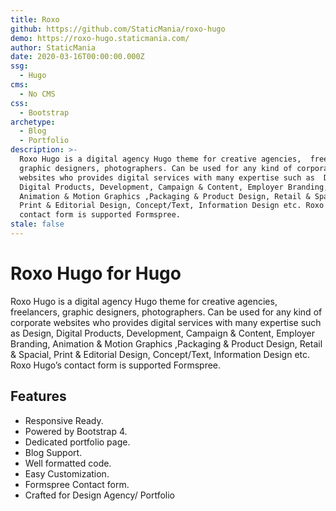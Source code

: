 ```yaml
---
title: Roxo
github: https://github.com/StaticMania/roxo-hugo
demo: https://roxo-hugo.staticmania.com/
author: StaticMania
date: 2020-03-16T00:00:00.000Z
ssg:
  - Hugo
cms:
  - No CMS
css:
  - Bootstrap
archetype:
  - Blog
  - Portfolio
description: >-
  Roxo Hugo is a digital agency Hugo theme for creative agencies,  freelancers,
  graphic designers, photographers. Can be used for any kind of corporate
  websites who provides digital services with many expertise such as  Design,
  Digital Products, Development, Campaign & Content, Employer Branding,
  Animation & Motion Graphics ,Packaging & Product Design, Retail & Spacial,
  Print & Editorial Design, Concept/Text, Information Design etc. Roxo Hugo’s
  contact form is supported Formspree.
stale: false
---
```


# Roxo Hugo for Hugo

Roxo Hugo is a digital agency Hugo theme for creative agencies,  freelancers, graphic designers, photographers. Can be used for any kind of corporate websites who provides digital services with many expertise such as  Design, Digital Products, Development, Campaign & Content, Employer Branding, Animation & Motion Graphics ,Packaging & Product Design, Retail & Spacial, Print & Editorial Design, Concept/Text, Information Design etc. Roxo Hugo’s contact form is supported Formspree.

## Features

* Responsive Ready.
* Powered by Bootstrap 4.
* Dedicated portfolio page.
* Blog Support.
* Well formatted code.
* Easy Customization.
* Formspree Contact form.
* Crafted for Design Agency/ Portfolio